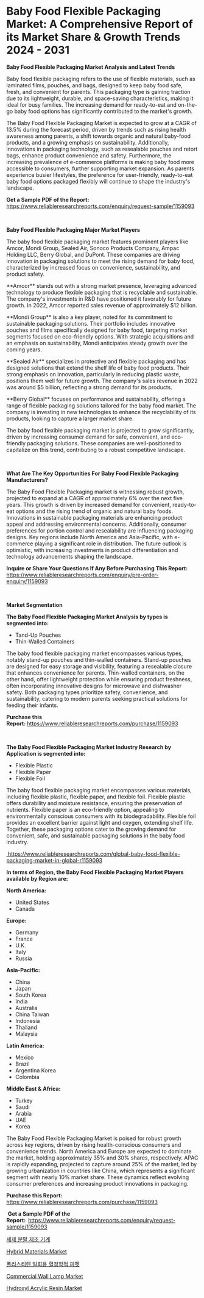 <p><h1>Baby Food Flexible Packaging Market: A Comprehensive Report of its Market Share & Growth Trends 2024 - 2031</h1></p><p><strong>Baby Food Flexible Packaging Market Analysis and Latest Trends</strong></p>
<p><p>Baby food flexible packaging refers to the use of flexible materials, such as laminated films, pouches, and bags, designed to keep baby food safe, fresh, and convenient for parents. This packaging type is gaining traction due to its lightweight, durable, and space-saving characteristics, making it ideal for busy families. The increasing demand for ready-to-eat and on-the-go baby food options has significantly contributed to the market's growth.</p><p>The Baby Food Flexible Packaging Market is expected to grow at a CAGR of 13.5% during the forecast period, driven by trends such as rising health awareness among parents, a shift towards organic and natural baby-food products, and a growing emphasis on sustainability. Additionally, innovations in packaging technology, such as resealable pouches and retort bags, enhance product convenience and safety. Furthermore, the increasing prevalence of e-commerce platforms is making baby food more accessible to consumers, further supporting market expansion. As parents experience busier lifestyles, the preference for user-friendly, ready-to-eat baby food options packaged flexibly will continue to shape the industry's landscape.</p></p>
<p><strong>Get a Sample PDF of the Report:&nbsp;</strong> <a href="https://www.reliableresearchreports.com/enquiry/request-sample/1159093">https://www.reliableresearchreports.com/enquiry/request-sample/1159093</a></p>
<p>&nbsp;</p>
<p><strong>Baby Food Flexible Packaging Major Market Players</strong></p>
<p><p>The baby food flexible packaging market features prominent players like Amcor, Mondi Group, Sealed Air, Sonoco Products Company, Ampac Holding LLC, Berry Global, and DuPont. These companies are driving innovation in packaging solutions to meet the rising demand for baby food, characterized by increased focus on convenience, sustainability, and product safety.</p><p>**Amcor** stands out with a strong market presence, leveraging advanced technology to produce flexible packaging that is recyclable and sustainable. The company's investments in R&D have positioned it favorably for future growth. In 2022, Amcor reported sales revenue of approximately $12 billion.</p><p>**Mondi Group** is also a key player, noted for its commitment to sustainable packaging solutions. Their portfolio includes innovative pouches and films specifically designed for baby food, targeting market segments focused on eco-friendly options. With strategic acquisitions and an emphasis on sustainability, Mondi anticipates steady growth over the coming years.</p><p>**Sealed Air** specializes in protective and flexible packaging and has designed solutions that extend the shelf life of baby food products. Their strong emphasis on innovation, particularly in reducing plastic waste, positions them well for future growth. The company's sales revenue in 2022 was around $5 billion, reflecting a strong demand for its products.</p><p>**Berry Global** focuses on performance and sustainability, offering a range of flexible packaging solutions tailored for the baby food market. The company is investing in new technologies to enhance the recyclability of its products, looking to capture a larger market share.</p><p>The baby food flexible packaging market is projected to grow significantly, driven by increasing consumer demand for safe, convenient, and eco-friendly packaging solutions. These companies are well-positioned to capitalize on this trend, contributing to a robust competitive landscape.</p></p>
<p>&nbsp;</p>
<p><strong>What Are The Key Opportunities For Baby Food Flexible Packaging Manufacturers?</strong></p>
<p><p>The Baby Food Flexible Packaging market is witnessing robust growth, projected to expand at a CAGR of approximately 6% over the next five years. This growth is driven by increased demand for convenient, ready-to-eat options and the rising trend of organic and natural baby foods. Innovations in sustainable packaging materials are enhancing product appeal and addressing environmental concerns. Additionally, consumer preferences for portion control and resealability are influencing packaging designs. Key regions include North America and Asia-Pacific, with e-commerce playing a significant role in distribution. The future outlook is optimistic, with increasing investments in product differentiation and technology advancements shaping the landscape.</p></p>
<p><strong>Inquire or Share Your Questions If Any Before Purchasing This Report:</strong> <a href="https://www.reliableresearchreports.com/enquiry/pre-order-enquiry/1159093">https://www.reliableresearchreports.com/enquiry/pre-order-enquiry/1159093</a></p>
<p>&nbsp;</p>
<p><strong>Market Segmentation</strong></p>
<p><strong>The Baby Food Flexible Packaging Market Analysis by types is segmented into:</strong></p>
<p><ul><li>Tand-Up Pouches</li><li>Thin-Walled Containers</li></ul></p>
<p><p>The baby food flexible packaging market encompasses various types, notably stand-up pouches and thin-walled containers. Stand-up pouches are designed for easy storage and visibility, featuring a resealable closure that enhances convenience for parents. Thin-walled containers, on the other hand, offer lightweight protection while ensuring product freshness, often incorporating innovative designs for microwave and dishwasher safety. Both packaging types prioritize safety, convenience, and sustainability, catering to modern parents seeking practical solutions for feeding their infants.</p></p>
<p><strong>Purchase this Report:&nbsp;</strong><a href="https://www.reliableresearchreports.com/purchase/1159093">https://www.reliableresearchreports.com/purchase/1159093</a></p>
<p>&nbsp;</p>
<p><strong>The Baby Food Flexible Packaging Market Industry Research by Application is segmented into:</strong></p>
<p><ul><li>Flexible Plastic</li><li>Flexible Paper</li><li>Flexible Foil</li></ul></p>
<p><p>The baby food flexible packaging market encompasses various materials, including flexible plastic, flexible paper, and flexible foil. Flexible plastic offers durability and moisture resistance, ensuring the preservation of nutrients. Flexible paper is an eco-friendly option, appealing to environmentally conscious consumers with its biodegradability. Flexible foil provides an excellent barrier against light and oxygen, extending shelf life. Together, these packaging options cater to the growing demand for convenient, safe, and sustainable packaging solutions in the baby food industry.</p></p>
<p><a href="https://www.reliableresearchreports.com/global-baby-food-flexible-packaging-market-in-global-r1159093">&nbsp;https://www.reliableresearchreports.com/global-baby-food-flexible-packaging-market-in-global-r1159093</a></p>
<p><strong>In terms of Region, the Baby Food Flexible Packaging Market Players available by Region are:</strong></p>
<p>
    <p> <strong> North America: </strong>
        <ul>
            <li>United States</li>
            <li>Canada</li>
        </ul>
        </p> 
    <p> <strong> Europe: </strong>
        <ul>
            <li>Germany</li>
            <li>France</li>
            <li>U.K.</li>
            <li>Italy</li>
            <li>Russia</li>
        </ul>
        </p> 
    <p> <strong> Asia-Pacific: </strong>
        <ul>
            <li>China</li>
            <li>Japan</li>
            <li>South Korea</li>
            <li>India</li>
            <li>Australia</li>
            <li>China Taiwan</li>
            <li>Indonesia</li>
            <li>Thailand</li>
            <li>Malaysia</li>
        </ul>
        </p> 
    <p> <strong> Latin America: </strong>
        <ul>
            <li>Mexico</li>
            <li>Brazil</li>
            <li>Argentina Korea</li>
            <li>Colombia</li>
        </ul>
        </p> 
    <p> <strong> Middle East & Africa: </strong>
        <ul>
            <li>Turkey</li>
            <li>Saudi</li>
            <li>Arabia</li>
            <li>UAE</li>
            <li>Korea</li>
        </ul>
    </p>
    </p>
<p><p>The Baby Food Flexible Packaging Market is poised for robust growth across key regions, driven by rising health-conscious consumers and convenience trends. North America and Europe are expected to dominate the market, holding approximately 35% and 30% shares, respectively. APAC is rapidly expanding, projected to capture around 25% of the market, led by growing urbanization in countries like China, which represents a significant segment with nearly 10% market share. These dynamics reflect evolving consumer preferences and increasing product innovations in packaging.</p></p>
<p><strong>Purchase this Report: </strong><a href="https://www.reliableresearchreports.com/purchase/1159093">https://www.reliableresearchreports.com/purchase/1159093</a></p>
<p>&nbsp;<strong>Get a Sample PDF of the Report:&nbsp;&nbsp;</strong><a href="https://www.reliableresearchreports.com/enquiry/request-sample/1159093">https://www.reliableresearchreports.com/enquiry/request-sample/1159093</a></p>
<p><strong></strong></p>
<p><p><a href="https://medium.com/@daniamha96_85754/%EC%84%B8%EA%B3%84-detergent-powder-making-machine-market-%EC%9D%80-2024%EC%97%90%EC%84%9C-2031%EB%A1%9C-%EC%97%B0%ED%8F%89%EA%B7%A0-%EC%A6%9D%EA%B0%80%EC%9C%A8%EC%9D%84-%EB%B3%B4%EC%9D%BC-%EA%B2%83%EC%9C%BC%EB%A1%9C-%EC%98%88%EC%83%81%EB%90%A9%EB%8B%88%EB%8B%A4-c9101ae7c2d9">세제 분말 제조 기계</a></p><p><a href="https://issuu.com/reportprime-2/docs/hybrid-materials-market-size-2030.p_da39c3ad29ce4a">Hybrid Materials Market</a></p><p><a href="https://medium.com/@daniamha96_85754/polystyrene-disposable-serological-pipettes-market-%EC%9D%98-%EA%B8%80%EB%A1%9C%EB%B2%8C-%EC%8B%9C%EC%9E%A5-%EA%B0%9C%EC%9A%94%EB%8A%94-%EC%A0%84-%EC%84%B8%EA%B3%84-%EB%B0%8F-%EC%A3%BC%EC%9A%94-%EC%8B%9C%EC%9E%A5%EC%9D%98-%EC%82%B0%EC%97%85%EC%97%90-%EC%98%81%ED%96%A5%EC%9D%84-%EB%AF%B8%EC%B9%98%EB%8A%94-%EC%A3%BC%EC%9A%94-%ED%8A%B8%EB%A0%8C%EB%93%9C%EC%97%90-0fe4361bfc38">폴리스티렌 일회용 혈청학적 피펫</a></p><p><a href="https://github.com/AshikRahman991/Market-Research-Report-List-1/blob/main/commercial-wall-lamp-market.md">Commercial Wall Lamp Market</a></p><p><a href="https://www.linkedin.com/pulse/global-perspectives-hydroxyl-acrylic-resin-market-trends-forecast-fmqaf?trackingId=n2H9NdgsQH%2BPOBF8IFV8qg%3D%3D">Hydroxyl Acrylic Resin Market</a></p></p>
